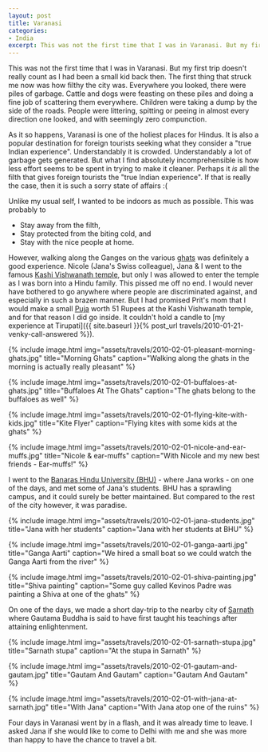 ```yaml
---
layout: post
title: Varanasi
categories:
- India
excerpt: This was not the first time that I was in Varanasi. But my first trip doesn't really count as I had been a small kid back then. The first thing that struck me now was how filthy the city was. Everywhere you looked, there were piles of garbage. Cattle and dogs were feasting on these piles and doing a fine job of scattering them everywhere. Children were taking a dump by the side of the roads. People were littering, spitting or peeing in almost every direction one looked, and with seemingly zero compunction.
---
```


This was not the first time that I was in Varanasi. But my first trip doesn't
really count as I had been a small kid back then. The first thing that struck me
now was how filthy the city was. Everywhere you looked, there were piles of
garbage. Cattle and dogs were feasting on these piles and doing a fine job of
scattering them everywhere. Children were taking a dump by the side of the roads.
People were littering, spitting or peeing in almost every direction one looked,
and with seemingly zero compunction.

As it so happens, Varanasi is one of the holiest places for Hindus. It is also a
popular destination for foreign tourists seeking what they consider a "true
Indian experience". Understandably it is crowded. Understandably a lot of
garbage gets generated. But what I find absolutely incomprehensible is how less
effort seems to be spent in trying to make it cleaner. Perhaps it _is_ all the
filth that gives foreign tourists the "true Indian experience". If that is
really the case, then it is such a sorry state of affairs :(

Unlike my usual self, I wanted to be indoors as much as possible. This was
probably to

- Stay away from the filth,
- Stay protected from the biting cold, and
- Stay with the nice people at home.

However, walking along the Ganges on the various
[ghats](https://en.wikipedia.org/wiki/Ghats_in_Varanasi) was definitely a good
experience. Nicole (Jana's Swiss colleague), Jana & I went to the famous [Kashi
Vishwanath temple](https://en.wikipedia.org/wiki/Kashi_Vishwanath_Temple), but
only I was allowed to enter the temple as I was born into a Hindu family. This
pissed me off no end. I would never have bothered to go anywhere where people
are discriminated against, and especially in such a brazen manner. But I had
promised Prit's mom that I would make a small
[Puja](https://en.wikipedia.org/wiki/Puja_(Hinduism)) worth 51 Rupees at the
Kashi Vishwanath temple, and for that reason I did go inside. It couldn't hold a
candle to [my experience at Tirupati]({{ site.baseurl }}{% post_url
travels/2010-01-21-venky-call-answered %}).

{% include image.html
    img="assets/travels/2010-02-01-pleasant-morning-ghats.jpg"
    title="Morning Ghats"
    caption="Walking along the ghats in the morning is actually really pleasant" %}

{% include image.html
    img="assets/travels/2010-02-01-buffaloes-at-ghats.jpg"
    title="Buffaloes At The Ghats"
    caption="The ghats belong to the buffaloes as well" %}

{% include image.html
    img="assets/travels/2010-02-01-flying-kite-with-kids.jpg"
    title="Kite Flyer"
    caption="Flying kites with some kids at the ghats" %}

{% include image.html
    img="assets/travels/2010-02-01-nicole-and-ear-muffs.jpg"
    title="Nicole & ear-muffs"
    caption="With Nicole and my new best friends - Ear-muffs!" %}

I went to the [Banaras Hindu University
(BHU)](https://en.wikipedia.org/wiki/Banaras_Hindu_University) - where Jana
works - on one of the days, and met some of Jana's students. BHU has a sprawling
campus, and it could surely be better maintained. But compared to the rest of
the city however, it was paradise.

{% include image.html
    img="assets/travels/2010-02-01-jana-students.jpg"
    title="Jana with her students"
    caption="Jana with her students at BHU" %}

{% include image.html
    img="assets/travels/2010-02-01-ganga-aarti.jpg"
    title="Ganga Aarti"
    caption="We hired a small boat so we could watch the Ganga Aarti from the river" %}

{% include image.html
    img="assets/travels/2010-02-01-shiva-painting.jpg"
    title="Shiva painting"
    caption="Some guy called Kevinos Padre was painting a Shiva at one of the
        ghats" %}

On one of the days, we made a short day-trip to the nearby city of
[Sarnath](https://en.wikipedia.org/wiki/Sarnath) where Gautama Buddha is said to
have first taught his teachings after attaining enlightenment.

{% include image.html
    img="assets/travels/2010-02-01-sarnath-stupa.jpg"
    title="Sarnath stupa"
    caption="At the stupa in Sarnath" %}

{% include image.html
    img="assets/travels/2010-02-01-gautam-and-gautam.jpg"
    title="Gautam And Gautam"
    caption="Gautam And Gautam" %}

{% include image.html
    img="assets/travels/2010-02-01-with-jana-at-sarnath.jpg"
    title="With Jana"
    caption="With Jana atop one of the ruins" %}

Four days in Varanasi went by in a flash, and it was already time to leave. I
asked Jana if she would like to come to Delhi with me and she was more than
happy to have the chance to travel a bit.
